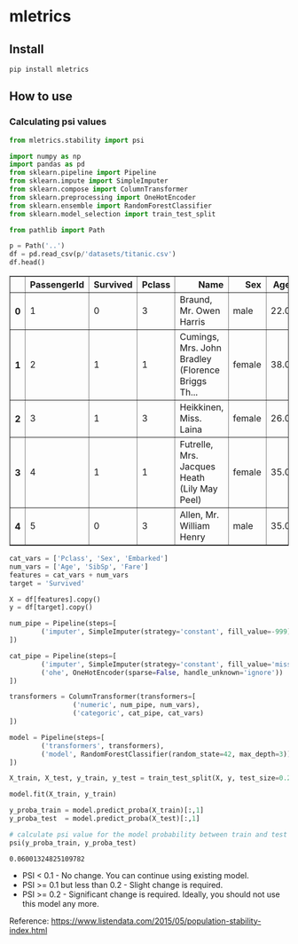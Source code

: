 mletrics
================

<!-- WARNING: THIS FILE WAS AUTOGENERATED! DO NOT EDIT! -->

## Install

`pip install mletrics`

## How to use

### Calculating psi values

``` python
from mletrics.stability import psi
```

``` python
import numpy as np
import pandas as pd
from sklearn.pipeline import Pipeline
from sklearn.impute import SimpleImputer
from sklearn.compose import ColumnTransformer
from sklearn.preprocessing import OneHotEncoder
from sklearn.ensemble import RandomForestClassifier
from sklearn.model_selection import train_test_split
```

``` python
from pathlib import Path

p = Path('..')
df = pd.read_csv(p/'datasets/titanic.csv')
df.head()
```

<div>
<style scoped>
    .dataframe tbody tr th:only-of-type {
        vertical-align: middle;
    }

    .dataframe tbody tr th {
        vertical-align: top;
    }

    .dataframe thead th {
        text-align: right;
    }
</style>
<table border="1" class="dataframe">
  <thead>
    <tr style="text-align: right;">
      <th></th>
      <th>PassengerId</th>
      <th>Survived</th>
      <th>Pclass</th>
      <th>Name</th>
      <th>Sex</th>
      <th>Age</th>
      <th>SibSp</th>
      <th>Parch</th>
      <th>Ticket</th>
      <th>Fare</th>
      <th>Cabin</th>
      <th>Embarked</th>
    </tr>
  </thead>
  <tbody>
    <tr>
      <th>0</th>
      <td>1</td>
      <td>0</td>
      <td>3</td>
      <td>Braund, Mr. Owen Harris</td>
      <td>male</td>
      <td>22.0</td>
      <td>1</td>
      <td>0</td>
      <td>A/5 21171</td>
      <td>7.2500</td>
      <td>NaN</td>
      <td>S</td>
    </tr>
    <tr>
      <th>1</th>
      <td>2</td>
      <td>1</td>
      <td>1</td>
      <td>Cumings, Mrs. John Bradley (Florence Briggs Th...</td>
      <td>female</td>
      <td>38.0</td>
      <td>1</td>
      <td>0</td>
      <td>PC 17599</td>
      <td>71.2833</td>
      <td>C85</td>
      <td>C</td>
    </tr>
    <tr>
      <th>2</th>
      <td>3</td>
      <td>1</td>
      <td>3</td>
      <td>Heikkinen, Miss. Laina</td>
      <td>female</td>
      <td>26.0</td>
      <td>0</td>
      <td>0</td>
      <td>STON/O2. 3101282</td>
      <td>7.9250</td>
      <td>NaN</td>
      <td>S</td>
    </tr>
    <tr>
      <th>3</th>
      <td>4</td>
      <td>1</td>
      <td>1</td>
      <td>Futrelle, Mrs. Jacques Heath (Lily May Peel)</td>
      <td>female</td>
      <td>35.0</td>
      <td>1</td>
      <td>0</td>
      <td>113803</td>
      <td>53.1000</td>
      <td>C123</td>
      <td>S</td>
    </tr>
    <tr>
      <th>4</th>
      <td>5</td>
      <td>0</td>
      <td>3</td>
      <td>Allen, Mr. William Henry</td>
      <td>male</td>
      <td>35.0</td>
      <td>0</td>
      <td>0</td>
      <td>373450</td>
      <td>8.0500</td>
      <td>NaN</td>
      <td>S</td>
    </tr>
  </tbody>
</table>
</div>

``` python
cat_vars = ['Pclass', 'Sex', 'Embarked']
num_vars = ['Age', 'SibSp', 'Fare']
features = cat_vars + num_vars
target = 'Survived'

X = df[features].copy()
y = df[target].copy()
```

``` python
num_pipe = Pipeline(steps=[
        ('imputer', SimpleImputer(strategy='constant', fill_value=-999))
])

cat_pipe = Pipeline(steps=[
        ('imputer', SimpleImputer(strategy='constant', fill_value='missing')),
        ('ohe', OneHotEncoder(sparse=False, handle_unknown='ignore'))
]) 

transformers = ColumnTransformer(transformers=[
                ('numeric', num_pipe, num_vars),
                ('categoric', cat_pipe, cat_vars)
])

model = Pipeline(steps=[
        ('transformers', transformers),
        ('model', RandomForestClassifier(random_state=42, max_depth=3))
])
```

``` python
X_train, X_test, y_train, y_test = train_test_split(X, y, test_size=0.2, random_state=42)
```

``` python
model.fit(X_train, y_train)

y_proba_train = model.predict_proba(X_train)[:,1]
y_proba_test  = model.predict_proba(X_test)[:,1]
```

``` python
# calculate psi value for the model probability between train and test
psi(y_proba_train, y_proba_test)
```

    0.06001324825109782

-   PSI \< 0.1 - No change. You can continue using existing model.
-   PSI \>= 0.1 but less than 0.2 - Slight change is required.
-   PSI \>= 0.2 - Significant change is required. Ideally, you should
    not use this model any more.

Reference:
https://www.listendata.com/2015/05/population-stability-index.html
